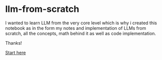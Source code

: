 # llm-from-scratch

I wanted to learn LLM from the very core level which is why i created this notebook as in the form my notes and implementation of LLMs from scratch, all the concepts, math behind it as well as code implementation.

Thanks!

[Start here](tutorial.ipynb)
